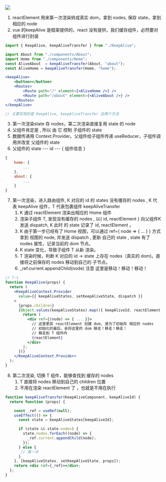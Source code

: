 ![](Pasted%20image%2020230404222502.png)

1. reactElement 用来第一次渲染转成真实 dom，拿到 nodes, 保存 state，拿到相应的 node
2. vue 的keepAlive 是框架提供的，react 没有提供，我们缓存组件，必然要对组件进行封装
```jsx
import { KeepAlive, keepAliveTransfer } from "./KeepAlive";

import About from "./components/About";
import Home from "./components/Home";
const AliveAbout  = keepAliveTransfer(About, "about");
const AliveHome = keepAliveTransfer(Home, "home");

<keepAlive>
	<button></button>
	<Routes>
		<Route path="/" element={<AliveHome />} />
		<Route path="/about" element={<AliveAbout />} />
	</Routes>
</keepAlive>

// 主要实现的是 KeepAlive, keepAliveTransfer 这两个方法
```

3. 第一次渲染state 存 nodes，第二次渲染直接复用 state 的 node 
4. 父组件肯定是 <KeepAlive>, 所以 由 它 控制 子组件的 state 
5. 数据传递用 Context.Provider。父组件给子组件传递 useReducer，子组件调用并改变 父组件的 state
6. 父组件的 state --- id --- { 组件信息 }
```js
{
	home: {
		...
	},
	about: {
		...
	}
}
```

7. 第一次渲染，进入路由组件,  K 对应的 id 的 states 没有缓存的 nodes , K 代表 keepAlive 组件，T 代表包裹组件 keepAliveTransfer
	1. K 通过 reactElement 渲染出相应的 Home 组件
	2. 渲染子组件 T, 发现没有缓存的 nodes , 以{ id, reactElement } 向父组件K 发送 dispatch, K 此时 的 state 记录了 id, reactElement 。
	3. K 由于第一步已经有了 Home 视图，可以通过 ref={ node => { ... } } 方式拿到 视图的 node, 并发送 dispatch , 更新 自己的 state , state 有了 nodes 属性，记录当前的 dom 节点。
	4. K state 变化，导致子组件 T 从新 渲染。
	5. T 渲染时候，判断 K 对应的 id -> state 上存在 nodes（真实的 dom)。直接将之前保存的 nodes 移动到自己的 子节点。
	6. _ref.current.appendChild(node)  注意   这里是移动！移动！移动！
```jsx
// 7-1 
function KeepAlive(props) {
  return (
    <KeepAliveContext.Provider
      value={{ keepAliveStates, setKeepAliveState, dispatch }}
    >
      {props.children}
      {Object.values(keepAliveStates).map(({ keepAliveId, reactElement }) => {
        return (
          <div ref={(node) => { ... }}>
	        // 这里更具 reactElement 创建 dom, 是为了初始存 相应的 nodes
	        // 初始化的最后，会将这里的 dom 移走！移走！移走！
	        // 移走到 T 组件内
            {reactElement}
          </div>
        );
      })}
    </KeepAliveContext.Provider>
  );
}
```

8. 第二次渲染, 切换 T 组件，能够查找到 缓存的 nodes
	1. T 直接将 nodes 移动到自己的 children 位置
	2. 不用在渲染 reactElement 了 ，也就是不用在执行 <Home />

```jsx
function keepAliveTransfer(KeepAliveComponent, keepAliveId) {
  return function (props) {

    const _ref = useRef(null);
    useEffect(() => {
      const state = keepAliveStates[keepAliveId];

      if (state && state.nodes) {
        state.nodes.forEach((node) => {
          _ref.current.appendChild(node);
        });
      } else {
       // 第一次
      }
    }, [keepAliveStates, setKeepAliveState, props]);
    return <div ref={_ref}></div>;
  };
}
```